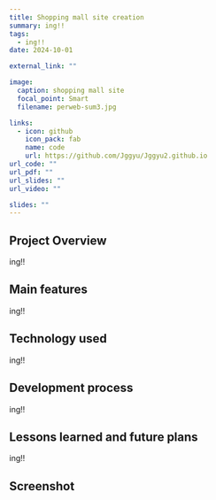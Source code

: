 ```yaml
---
title: Shopping mall site creation
summary: ing!!
tags:
  - ing!!
date: 2024-10-01

external_link: ""

image:
  caption: shopping mall site
  focal_point: Smart
  filename: perweb-sum3.jpg

links:
  - icon: github
    icon_pack: fab
    name: code
    url: https://github.com/Jggyu/Jggyu2.github.io
url_code: ""
url_pdf: ""
url_slides: ""
url_video: ""

slides: ""
---
```


## Project Overview

ing!!

## Main features

ing!!

## Technology used

ing!!

## Development process

ing!!

## Lessons learned and future plans

ing!!

## Screenshot